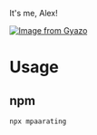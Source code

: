 It's me, Alex!

[![Image from Gyazo](https://i.gyazo.com/8d9a094a9f31edc17e5a3e02fa952b31.png)](https://gyazo.com/8d9a094a9f31edc17e5a3e02fa952b31)

# Usage

## npm
```
npx mpaarating
```
